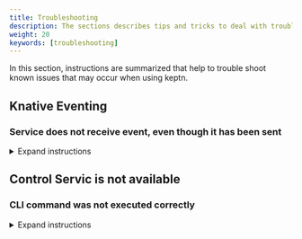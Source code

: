 ```yaml
---
title: Troubleshooting
description: The sections describes tips and tricks to deal with troubles that may occur when using keptn. 
weight: 20
keywords: [troubleshooting]
---
```


In this section, instructions are summarized that help to trouble shoot known issues that may occur when using keptn.

## Knative Eventing

### Service does not receive event, even though it has been sent
<details><summary>Expand instructions</summary>
<p>

**Investigation:**

1. Check the logs of the *event-broker* using the [keptn's log](../keptnslog/) and looking for the current *keptnContext*, e.g., `keptnContext: 6177178624927956405`
1. The event-broker was not able to send an event to a channel, if the log shows:
    ```
    {"keptnContext":"6177178624927956405","message":"Error while sending request: Error: Request failed with status code 500","keptnService":"eventbroker","logLevel":"ERROR"}
    ```

**Reason:** 

Internal knative problem, seen with knative 0.4

**Solution:** 

1. Re-apply the channel, which should have received the event, e.g., the *problem* channel. The manifest is provided by the event-broker: 
    ```
    kubectl apply -f ./keptn/core/eventbroker/config/problem-channel.yaml
    ```

1. Re-apply the services that have a subscription to this channel, e.g., for the *problem* channel it is the *servicenow-service*: 
    ```
    kubectl apply -f keptn/install/scripts/keptn-services/servicenow-service/config/servicenow-service.yaml
    ```

1. (optional) Delete all pods in the *knative-eventing* namespace:
    ```
    kubectl delete pods --all -n knative-eventing
    ```
</p></details>

## Control Servic is not available

### CLI command was not executed correctly
<details><summary>Expand instructions</summary>
<p>

**Investigation:**

The control service is not available at the time when a command was sent by the keptn CLI. 
The resulting response message will look similar to this:

    ```console
    keptn onboard service --project=sockshop --values=values_carts.yaml
    
    Starting to onboard service
    Onboard service was unsuccessful
    Error: Post https://control.keptn.1xx.xxx.xx.xx.xip.io/service: dial tcp: lookup control.keptn.1xx.xxx.xx.xx.xip.io: no such host
    ``` 

**Reason:** 

Probably, the cluster is overloaded

**Solution:** 

Please wait a couple of minutes for the cluster to recover and try again.
</p>
</details>
